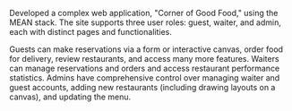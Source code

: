 Developed a complex web application, "Corner of Good Food," using the MEAN stack. The site supports three user roles: guest, waiter, and admin, each with distinct pages and functionalities.

Guests can make reservations via a form or interactive canvas, order food for delivery, review restaurants, and access many more features. Waiters can manage reservations and orders and access restaurant performance statistics. Admins have comprehensive control over managing waiter and guest accounts, adding new restaurants (including drawing layouts on a canvas), and updating the menu.
